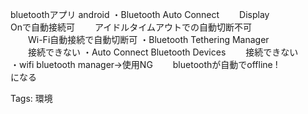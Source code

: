 bluetoothアプリ android ・Bluetooth Auto Connect 　　Display  
Onで自動接続可 　　アイドルタイムアウトでの自動切断不可  
　　Wi-Fi自動接続で自動切断可 ・Bluetooth Tethering Manager  
　　接続できない ・Auto Connect Bluetooth Devices 　　接続できない　  
・wifi bluetooth manager→使用NG 　　bluetoothが自動でoffline !  
になる  

Tags: 環境